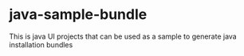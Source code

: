 # java-sample-bundle
This is java UI projects that can be used as a sample to generate java installation bundles
